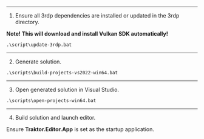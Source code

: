 
---
1. Ensure all 3rdp dependencies are installed or updated in the 3rdp directory.

**Note! This will download and install Vulkan SDK automatically!**

```
.\script\update-3rdp.bat
```

---
2. Generate solution.
```
.\scripts\build-projects-vs2022-win64.bat
```

---
3. Open generated solution in Visual Studio.
```
.\scripts\open-projects-win64.bat
```

---
4. Build solution and launch editor.

Ensure **Traktor.Editor.App** is set as the startup application.
